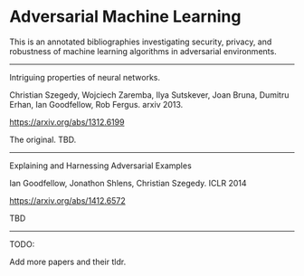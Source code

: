 # Adversarial Machine Learning

This is an annotated bibliographies investigating security, privacy, and robustness of machine learning algorithms
in adversarial environments.

---

Intriguing properties of neural networks.

Christian Szegedy, Wojciech Zaremba, Ilya Sutskever, Joan Bruna, Dumitru Erhan, Ian Goodfellow, Rob Fergus. arxiv 2013.

https://arxiv.org/abs/1312.6199

The original. TBD.

---

Explaining and Harnessing Adversarial Examples

Ian Goodfellow, Jonathon Shlens, Christian Szegedy. ICLR 2014

https://arxiv.org/abs/1412.6572

TBD

---

TODO:

Add more papers and their tldr.
